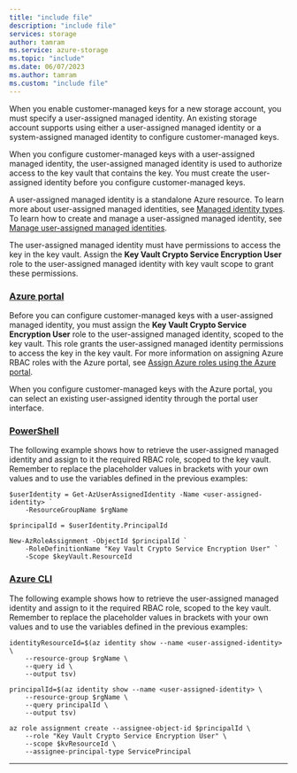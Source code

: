 ```yaml
---
title: "include file"
description: "include file"
services: storage
author: tamram
ms.service: azure-storage
ms.topic: "include"
ms.date: 06/07/2023
ms.author: tamram
ms.custom: "include file"
---
```


When you enable customer-managed keys for a new storage account, you must specify a user-assigned managed identity. An existing storage account supports using either a user-assigned managed identity or a system-assigned managed identity to configure customer-managed keys.

When you configure customer-managed keys with a user-assigned managed identity, the user-assigned managed identity is used to authorize access to the key vault that contains the key. You must create the user-assigned identity before you configure customer-managed keys.

A user-assigned managed identity is a standalone Azure resource. To learn more about user-assigned managed identities, see [Managed identity types](../articles/active-directory/managed-identities-azure-resources/overview.md#managed-identity-types). To learn how to create and manage a user-assigned managed identity, see [Manage user-assigned managed identities](../articles/active-directory/managed-identities-azure-resources/how-manage-user-assigned-managed-identities.md).

The user-assigned managed identity must have permissions to access the key in the key vault. Assign the **Key Vault Crypto Service Encryption User** role to the user-assigned managed identity with key vault scope to grant these permissions.

### [Azure portal](#tab/azure-portal)

Before you can configure customer-managed keys with a user-assigned managed identity, you must assign the **Key Vault Crypto Service Encryption User** role to the user-assigned managed identity, scoped to the key vault. This role grants the user-assigned managed identity permissions to access the key in the key vault. For more information on assigning Azure RBAC roles with the Azure portal, see [Assign Azure roles using the Azure portal](/azure/role-based-access-control/role-assignments-portal).

When you configure customer-managed keys with the Azure portal, you can select an existing user-assigned identity through the portal user interface.

### [PowerShell](#tab/azure-powershell)

The following example shows how to retrieve the user-assigned managed identity and assign to it the required RBAC role, scoped to the key vault. Remember to replace the placeholder values in brackets with your own values and to use the variables defined in the previous examples:

```azurepowershell
$userIdentity = Get-AzUserAssignedIdentity -Name <user-assigned-identity> `
    -ResourceGroupName $rgName

$principalId = $userIdentity.PrincipalId

New-AzRoleAssignment -ObjectId $principalId `
    -RoleDefinitionName "Key Vault Crypto Service Encryption User" `
    -Scope $keyVault.ResourceId
```

### [Azure CLI](#tab/azure-cli)

The following example shows how to retrieve the user-assigned managed identity and assign to it the required RBAC role, scoped to the key vault. Remember to replace the placeholder values in brackets with your own values and to use the variables defined in the previous examples:

```azurecli
identityResourceId=$(az identity show --name <user-assigned-identity> \
    --resource-group $rgName \
    --query id \
    --output tsv)

principalId=$(az identity show --name <user-assigned-identity> \
    --resource-group $rgName \
    --query principalId \
    --output tsv)

az role assignment create --assignee-object-id $principalId \
    --role "Key Vault Crypto Service Encryption User" \
    --scope $kvResourceId \
    --assignee-principal-type ServicePrincipal
```

---
